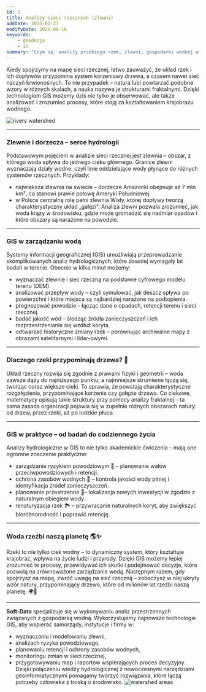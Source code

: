 ```yaml
---
id: 1
title: Analizy sieci rzecznych (zlewni)
addDate: 2025-02-27
modifyDate: 2025-08-16
keywords:
    - geodezja
    - it
summary: "Czym są: analizy przebiegu rzek, zlewni, gospodarki wodnej w GiS? Do czego służą i gdzie znajdują zastosowanie?"
---
```




Kiedy spojrzymy na mapę sieci rzecznej, łatwo zauważyć, że układ rzek i ich dopływów przypomina system korzeniowy drzewa, a czasem nawet sieć naczyń krwionośnych. To nie przypadek – natura lubi powtarzać podobne wzory w różnych skalach, a nauka nazywa je strukturami fraktalnymi. Dzięki technologiom GIS możemy dziś nie tylko je obserwować, ale także analizować i zrozumieć procesy, które stoją za kształtowaniem krajobrazu wodnego.

![rivers watershed](/images/blog/images/1/rivers.jpg)
________________________________________
### Zlewnie i dorzecza – serce hydrologii
Podstawowym pojęciem w analizie sieci rzecznej jest zlewnia – obszar, z którego woda spływa do jednego cieku głównego. Granice zlewni wyznaczają działy wodne, czyli linie oddzielające wody płynące do różnych systemów rzecznych.
Przykłady:
- największa zlewnia na świecie – dorzecze Amazonki obejmuje aż 7 mln km², co stanowi prawie połowę Ameryki Południowej.
- w Polsce centralną rolę pełni zlewnia Wisły, której dopływy tworzą charakterystyczny układ „gałęzi”.
Analiza zlewni pozwala zrozumieć, jak woda krąży w środowisku, gdzie może gromadzić się nadmiar opadów i które obszary są narażone na powodzie.

________________________________________
### GIS w zarządzaniu wodą
Systemy informacji geograficznej (GIS) umożliwiają przeprowadzanie skomplikowanych analiz hydrologicznych, które dawniej wymagały lat badań w terenie. Obecnie w kilka minut możemy:
- wyznaczać zlewnie i sieć rzeczną na podstawie cyfrowego modelu terenu (DEM).
- analizować przepływ wody – czyli symulować, jak deszcz spływa po powierzchni i które miejsca są najbardziej narażone na podtopienia.
- prognozować powodzie – łącząc dane o opadach, retencji terenu i sieci rzecznej.
- badać jakość wód – śledząc źródła zanieczyszczeń i ich rozprzestrzenianie się wzdłuż koryta.
- odtwarzać historyczne zmiany rzek – porównując archiwalne mapy z obrazami satelitarnymi i lidar-owymi.
________________________________________
### Dlaczego rzeki przypominają drzewa? 🌿
Układ rzeczny rozwija się zgodnie z prawami fizyki i geometrii – woda zawsze dąży do najniższego punktu, a najmniejsze strumienie łączą się, tworząc coraz większe cieki. To sprawia, że powstają charakterystyczne rozgałęzienia, przypominające korzenie czy gałęzie drzewa.
Co ciekawe, matematycy opisują takie struktury przy pomocy analizy fraktalnej – ta sama zasada organizacji pojawia się w zupełnie różnych obszarach natury: od drzew, przez rzeki, aż po ludzkie płuca.
________________________________________
### GIS w praktyce – od badań do codziennego życia
Analizy hydrologiczne w GIS to nie tylko akademickie ćwiczenia – mają one ogromne znaczenie praktyczne:
-  zarządzanie ryzykiem powodziowym 🌊 – planowanie wałów przeciwpowodziowych i retencji.
-  ochrona zasobów wodnych 🚰 – kontrola jakości wody pitnej i identyfikacja źródeł zanieczyszczeń.
-  planowanie przestrzenne 🌱– lokalizacja nowych inwestycji w zgodzie z naturalnym obiegiem wody.
-  renaturyzacja rzek 🏞️ – przywracanie naturalnych koryt, aby zwiększyć bioróżnorodność i poprawić retencję.
________________________________________
### Woda rzeźbi naszą planetę 🌎✨
Rzeki to nie tylko ciek wodny – to dynamiczny system, który kształtuje krajobraz, wpływa na życie ludzi i przyrody. Dzięki GIS możemy lepiej zrozumieć te procesy, przewidywać ich skutki i podejmować decyzje, które pozwolą na zrównoważone zarządzanie wodą.
Następnym razem, gdy spojrzysz na mapę, zwróć uwagę na sieć rzeczną – zobaczysz w niej ukryty wzór natury, przypominający drzewo, które od milionów lat rzeźbi naszą planetę. 🌍🌿

________________________________________
**Soft-Data** specjalizuje się w wykonywaniu analiz przestrzennych związanych z gospodarką wodną. Wykorzystujemy najnowsze technologie GIS, aby wspierać samorządy, instytucje i firmy w:
- wyznaczaniu i modelowaniu zlewni,
- analizach ryzyka powodziowego,
- planowaniu retencji i ochrony zasobów wodnych,
- monitoringu zmian w sieci rzecznej,
- przygotowywaniu map i raportów wspierających proces decyzyjny.
Dzięki połączeniu wiedzy hydrologicznej z nowoczesnymi narzędziami geoinformatycznymi pomagamy tworzyć rozwiązania, które łączą potrzeby człowieka z troską o środowisko.
![watershed areas](/images/blog/images/1/watershed.jpg)
